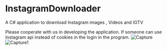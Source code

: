 # InstagramDownloader
A C# application to download Instagram images , Videos and IGTV

Please cooperate with us in developing the application.
If someone can use Instagram api instead of cookies in the login in the program.
![Capture](https://user-images.githubusercontent.com/77751863/105381939-cd6d4300-5c24-11eb-942e-2cdd07bb998f.PNG)
![Capture1](https://user-images.githubusercontent.com/77751863/105381966-d52ce780-5c24-11eb-8d56-ae310cdd9f07.PNG)
